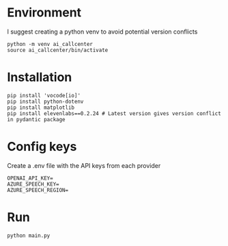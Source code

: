 # Environment

I suggest creating a python venv to avoid potential version conflicts

    python -m venv ai_callcenter
    source ai_callcenter/bin/activate


# Installation

    pip install 'vocode[io]'
    pip install python-dotenv
    pip install matplotlib
    pip install elevenlabs==0.2.24 # Latest version gives version conflict in pydantic package

# Config keys

Create a .env file with the API keys from each provider

    OPENAI_API_KEY=
    AZURE_SPEECH_KEY=
    AZURE_SPEECH_REGION=

# Run

    python main.py